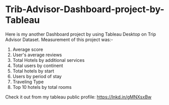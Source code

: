 # Trib-Advisor-Dashboard-project-by-Tableau
Here is my another Dashboard project by using Tableau Desktop on Trip Advisor Dataset.
Measurement of this project was:-
1. Average score
2. User's average reviews
3. Total Hotels by additional services
4. Total users by continent
5. Total hotels by start
6. Users by period of stay
7. Traveling Type
8. Top 10 hotels by total rooms

Check it out from my tableau public profile: https://lnkd.in/gMNXsxBw
